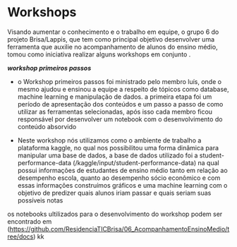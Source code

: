
# Workshops

Visando aumentar o conhecimento e o trabalho em equipe, o grupo 6 do projeto Brisa/Lappis, que tem como principal objetivo desenvolver uma ferramenta que auxilie no acompanhamento de alunos do ensino médio, tomou como iniciativa realizar alguns workshops em conjunto .

***workshop primeiros passos***

+ o Workshop primeiros passos foi ministrado pelo membro luís, onde o mesmo ajudou e ensinou a equipe a respeito de tópicos como database, machine learning e manipulação de dados. a primeira etapa foi um período de apresentação dos conteúdos e um passo a passo de como utilizar as ferramentas selecionadas, após isso cada membro ficou responsável por desenvolver um notebook com o desenvolvimento do conteúdo absorvido

+ Neste workshop nós utilizamos como o ambiente de trabalho a plataforma kaggle, no qual nos possibilitou uma forma dinâmica para manipular uma base de dados, a base de dados utilizado foi a student-performance-data (/kaggle/input/student-performance-data) na qual possui informações de estudantes de ensino médio tanto em relação ao desempenho escola, quanto ao desempenho sócio econômico e com essas informações construímos gráficos e uma machine learning com o objetivo de predizer quais alunos iriam passar e quais seriam suas possíveis notas

os notebooks ultilizados para o desenvolvimento do workshop podem ser encontrado em (https://github.com/ResidenciaTICBrisa/06_AcompanhamentoEnsinoMedio/tree/docs) kk
